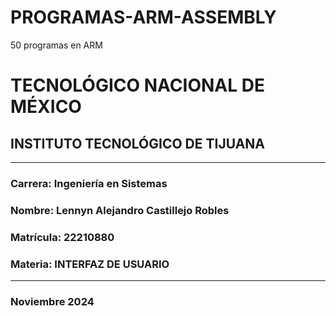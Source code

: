 # PROGRAMAS-ARM-ASSEMBLY
50 programas en ARM

# TECNOLÓGICO NACIONAL DE MÉXICO  
## INSTITUTO TECNOLÓGICO DE TIJUANA  

---

### Carrera: Ingeniería en Sistemas  
### Nombre: Lennyn Alejandro Castillejo Robles  
### Matrícula: 22210880  
### Materia: INTERFAZ DE USUARIO  

---

### Noviembre 2024
